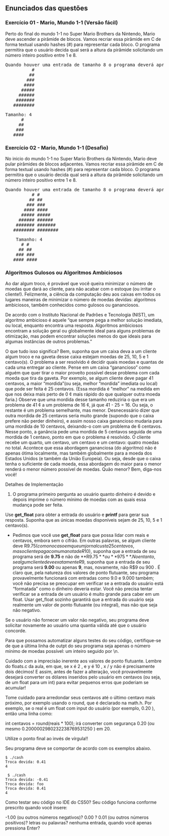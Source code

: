 ## Enunciados das questões

### Exercício 01 - Mario, Mundo 1-1 (Versão fácil)
Perto do final do mundo 1-1 no Super Mario Brothers da Nintendo, Mario deve ascender a pirâmide de blocos. Vamos recriar essa pirâmide em C de forma textual usando hashes (#) para representar cada bloco. O programa permitira que o usuário decida qual será a altura da pirâmide solicitando um número inteiro positivo entre 1 e 8.

<pre>
Quando houver uma entrada de tamanho 8 o programa deverá apresentar:
          #
         ##
        ###
       ####
      #####
     ######
    #######
   ########
</pre>

<pre>
Tamanho: 4               
      #
     ##
    ###
   ####
</pre>


### Exercício 02 - Mario, Mundo 1-1 (Desafio)

No inicio do mundo 1-1 no Super Mario Brothers da Nintendo, Mario deve pular pirâmides de blocos adjacentes. Vamos recriar essa pirâmide em C de forma textual usando hashes (#) para representar cada bloco. O programa permitira que o usuário decida qual será a altura da pirâmide solicitando um número inteiro positivo entre 1 e 8.
 
<pre>
Quando houver uma entrada de tamanho 8 o programa deverá apresentar:
          # #
         ## ##
        ### ###
       #### ####
      ##### #####
     ###### ######
    ####### #######
   ######## ########
</pre>

<pre>
    Tamanho: 4               
      # #
     ## ##
    ### ###
   #### ####
</pre> 


### Algoritmos Gulosos ou Algoritmos Ambiciosos

Ao dar algum troco, é provável que você queira minimizar o número de moedas que dará ao cliente, para não acabar com o estoque (ou irritar o cliente!). Felizmente, a ciência da computação deu aos caixas em todos os lugares maneiras de minimizar o número de moedas devidas: algoritmos ambiciosos, também conhecidos como gulosos ou gananciosos.

De acordo com o Instituto Nacional de Padrões e Tecnologia (NIST), um algoritmo ambicioso é aquele “que sempre pega a melhor solução imediata, ou local, enquanto encontra uma resposta. Algoritmos ambiciosos encontram a solução geral ou globalmente ideal para alguns problemas de otimização, mas podem encontrar soluções menos do que ideais para algumas instâncias de outros problemas.”

O que tudo isso significa? Bem, suponha que um caixa deva a um cliente algum troco e na gaveta desse caixa estejam moedas de 25, 10, 5 e 1 centavo(s). O problema a ser resolvido é decidir quais moedas e quantas de cada uma entregar ao cliente. Pense em um caixa “ganancioso” como alguém que quer tirar o maior proveito possível desse problema com cada moeda que tira da gaveta. Por exemplo, se algum cliente deve pagar 41 centavos, a maior “mordida”(ou seja, melhor “mordida” imediata ou local) que pode ser feita é 25 centavos. (Essa mordida é "melhor" na medida em que nos deixa mais perto de 0 ¢ mais rápido do que qualquer outra moeda faria.) Observe que uma mordida desse tamanho reduziria o que era um problema de 41 ¢ a um problema de 16 ¢, já que 41 - 25 = 16. Ou seja, o restante é um problema semelhante, mas menor. Desnecessário dizer que outra mordida de 25 centavos seria muito grande (supondo que o caixa prefere não perder dinheiro), e assim nosso caixa ganancioso mudaria para uma mordida de 10 centavos, deixando-o com um problema de 6 centavos. Nesse ponto, a ganância pede uma mordida de 5 centavos seguida de uma mordida de 1 centavo, ponto em que o problema é resolvido. O cliente recebe um quarto, um centavo, um centavo e um centavo: quatro moedas no total. Acontece que essa abordagem gananciosa (do algoritmo) não é apenas ótima localmente, mas também globalmente para a moeda dos Estados Unidos (e também da União Europeia). Ou seja, desde que o caixa tenha o suficiente de cada moeda, essa abordagem do maior para o menor renderá o menor número possível de moedas. Quão menor? Bem, diga-nos você!

Detalhes de Implementação
1. O programa primeiro pergunta ao usuário quanto dinheiro é devido e depois imprime o número mínimo de moedas com as quais essa mudança pode ser feita.

Use **get_float** para obter a entrada do usuário e **printf** para gerar sua resposta. Suponha que as únicas moedas disponíveis sejam de 25, 10, 5 e 1 centavo(s).

- Pedimos que você use **get_float** para que possa lidar com reais e centavos, embora sem o cifrão. Em outras palavras, se algum cliente deve R$9.75 (como no caso em que um jornal custa 25 centavos, mas o cliente paga com uma nota de R$10), suponha que a entrada de seu programa será de **9.75** e não de **R$9.75** ou **975** . No entanto, se algum cliente deve exatamente R$9, suponha que a entrada de seu programa será **9.00** ou apenas **9**, mas, novamente, não R$9 ou 900 . É claro que, pela natureza dos valores de ponto flutuante, seu programa provavelmente funcionará com entradas como 9.0 e 9.000 também; você não precisa se preocupar em verificar se a entrada do usuário está “formatada” como o dinheiro deveria estar.
Você não precisa tentar verificar se a entrada de um usuário é muito grande para caber em um float. Usar get_float sozinho garantirá que a entrada do usuário seja realmente um valor de ponto flutuante (ou integral), mas não que seja não negativo.

Se o usuário não fornecer um valor não negativo, seu programa deve solicitar novamente ao usuário uma quantia válida até que o usuário concorde.

Para que possamos automatizar alguns testes do seu código, certifique-se de que a última linha de outpt do seu programa seja apenas o número mínimo de moedas possível: um inteiro seguido por \n.

Cuidado com a imprecisão inerente aos valores de ponto flutuante. Lembre do floats.c da aula, em que, se x é 2 , e y é 10 , x / y não é precisamente dois décimos! E assim, antes de fazer a alteração, você provavelmente desejará converter os dólares inseridos pelo usuário em centavos (ou seja, de um float para um int) para evitar pequenos erros que poderiam se acumular!

Tome cuidado para arredondar seus centavos até o último centavo mais próximo, por exemplo usando o round, que é declarado na math.h. Por exemplo, se o real é um float com input do usuário (por exemplo, 0.20 ), então uma linha como:

int centavos = round(reais * 100);
irá converter com segurança 0.20 (ou mesmo 0.2000002980232238769531250 ) em 20.

Utilize o ponto final ao invés de vírgula!!

Seu programa deve se comportar de acordo com os exemplos abaixo.

```
$ ./cash
Troca devida: 0.41
4
```
 
```
 $ ./cash
Troca devida: -0.41
Troca devida: foo
Troca devida: 0.41
4
```

Como testar seu código no IDE do CS50?
Seu código funciona conforme prescrito quando você insere:

-1.00 (ou outros números negativos)?
0.00 ?
0.01 (ou outros números positivos)?
letras ou palavras?
nenhuma entrada, quando você apenas pressiona Enter?